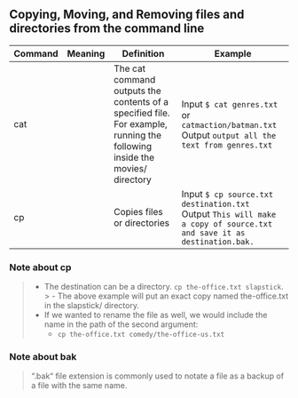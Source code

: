 ## Copying, Moving, and Removing files and directories from the command line

| Command | Meaning | Definition | Example |
|---------|---------|------------| ------------|
| cat |  | The cat command outputs the contents of a specified file. For example, running the following inside the movies/ directory | Input ``` $ cat genres.txt ``` or ``` catmaction/batman.txt ``` <br/> Output ``` output all the text from genres.txt ``` |
| cp |  | Copies files or directories | Input ``` $ cp source.txt destination.txt ``` <br/> Output ```This will make a copy of source.txt and save it as destination.bak.``` |


### Note about cp
> - The destination can be a directory. ```cp the-office.txt slapstick```. >   - The above example will put an exact copy named the-office.txt in the slapstick/ directory.
> - If we wanted to rename the file as well, we would include the name in the path of the second argument:
>   - ```cp the-office.txt comedy/the-office-us.txt```


### Note about bak
 > “.bak“ file extension is commonly used to notate a file as a backup of a file with the same name.


